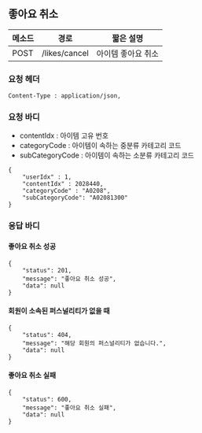 ## 좋아요 취소

| 메소드 | 경로          | 짧은 설명          |
| ------ | ------------- | ------------------ |
| POST   | /likes/cancel | 아이템 좋아요 취소 |

### 요청 헤더

```
Content-Type : application/json,
```

### 요청 바디

- contentIdx : 아이템 고유 번호
- categoryCode : 아이템이 속하는 중분류 카테고리 코드
- subCategoryCode : 아이템이 속하는 소분류 카테고리 코드

```
{
	"userIdx" : 1,
	"contentIdx" : 2028440,
	"categoryCode" : "A0208",
	"subCategoryCode": "A02081300"
}
```

### 응답 바디

#### 좋아요 취소 성공

```
{
    "status": 201,
    "message": "좋아요 취소 성공",
    "data": null
}
```

#### 회원이 소속된 퍼스널리티가 없을 때

```
{
    "status": 404,
    "message": "해당 회원의 퍼스널리티가 없습니다.",
    "data": null
}
```

#### 좋아요 취소 실패

```
{
    "status": 600,
    "message": "좋아요 취소 실패",
    "data": null
}
```